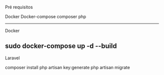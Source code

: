 Pré requisitos 

Docker
Docker-compose
composer
php

----------------------------------------------
Docker

sudo docker-compose up -d --build 
----------------------------------------------
Laravel

composer install 
php artisan key:generate 
php artisan migrate

